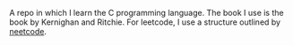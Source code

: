 A repo in which I learn the C programming language.
The book I use is the book by Kernighan and Ritchie.
For leetcode, I use a structure outlined by [neetcode](https://neetcode.io/practice).
